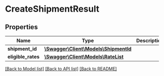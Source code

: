 # CreateShipmentResult

## Properties
Name | Type | Description | Notes
------------ | ------------- | ------------- | -------------
**shipment_id** | [**\Swagger\Client\Models\ShipmentId**](ShipmentId.md) |  | 
**eligible_rates** | [**\Swagger\Client\Models\RateList**](RateList.md) |  | 

[[Back to Model list]](../../README.md#documentation-for-models) [[Back to API list]](../../README.md#documentation-for-api-endpoints) [[Back to README]](../../README.md)


